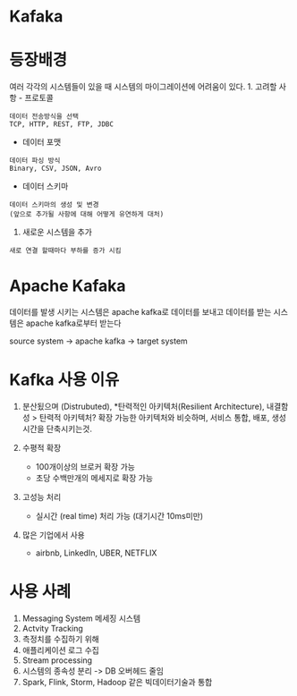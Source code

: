 Kafaka
======

등장배경
========

여러 각각의 시스템들이 있을 때 시스템의 마이그레이션에 어려움이 있다. 1. 고려할 사항 - 프로토콜

```
데이터 전송방식을 선택
TCP, HTTP, REST, FTP, JDBC
```

-	데이터 포맷

```
데이터 파싱 방식
Binary, CSV, JSON, Avro
```

-	데이터 스키마

```
데이터 스키마의 생성 및 변경
(앞으로 추가될 사항에 대해 어떻게 유연하게 대처)
```

1.	새로운 시스템을 추가

```
새로 연결 할때마다 부하를 증가 시킴
```

Apache Kafaka
=============

데이터를 발생 시키는 시스템은 apache kafka로 데이터를 보내고 데이터를 받는 시스템은 apache kafka로부터 받는다

source system -> apache kafka -> target system

Kafka 사용 이유
===============

1.	분산됬으며 (Distrubuted), \*탄력적인 아키텍처(Resilient Architecture), 내결함성 > 탄력적 아키텍처? 확장 가능한 아키텍처와 비슷하며, 서비스 통합, 배포, 생성 시간을 단축시키는것.

2.	수평적 확장

	-	100개이상의 브로커 확장 가능
	-	초당 수백만개의 메세지로 확장 가능

3.	고성능 처리

	-	실시간 (real time) 처리 가능 (대기시간 10ms미만)

4.	많은 기업에서 사용

	-	airbnb, LinkedIn, UBER, NETFLIX

사용 사례
=========

1.	Messaging System 메세징 시스템
2.	Actvity Tracking
3.	측정치를 수집하기 위해
4.	애플리케이션 로그 수집
5.	Stream processing
6.	시스템의 종속성 분리 -> DB 오버헤드 줄임
7.	Spark, Flink, Storm, Hadoop 같은 빅데이터기술과 통합
